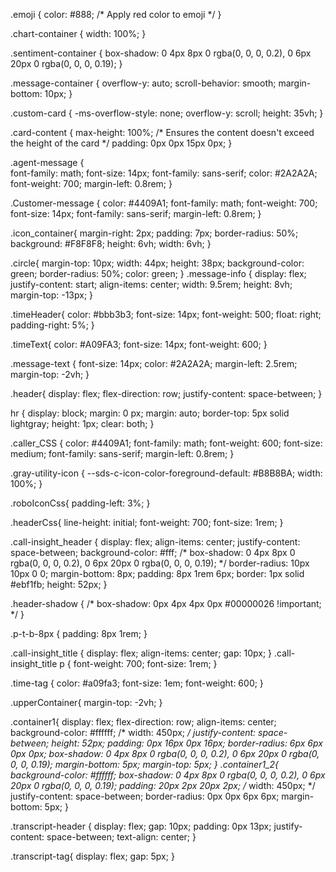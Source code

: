 <template>
  <lightning-card
    icon-name="utility:emoji"
    title="Sentiment Trend"
    class="Purple-utility-icon" >
    <!-- <div class="slds-box"> -->
      <!-- <div class="slds-grid slds-wrap slds-grid--pull-padded"> -->
        <div
          if:true={isChartJsInitialized}
          class="slds-col--padded slds-size--1-of-1"
        >
          <!--<canvas class="linechart" ></canvas>-->
          <div class="chart-container">
            <canvas class="linechart" width="400" height="80"></canvas>
          </div>
        </div>
      <!-- </div> -->
    <!-- </div> -->
  </lightning-card>
</template>


.emoji {
  color: #888; /* Apply red color to emoji */
}

.chart-container {
  width: 100%;
}

.sentiment-container {
    box-shadow: 0 4px 8px 0 rgba(0, 0, 0, 0.2), 0 6px 20px 0 rgba(0, 0, 0, 0.19);
}




<!--
@description       : 
@author            : Rajat Rohila
@group             : 
@last modified on  : 05-27-2024
-->
<template>
    <div class="message-container" if:false={isCallEnded}>
            <!-- HEADER WITH CALL START TIME -->
            <!--<div class="header">
                <lightning-card title='Transcript' icon-name="custom:custom112" size="small" class='gray-utility-icon'>
                    <span if:true={showTime} slot="actions" class="timeHeader">Call Started: &nbsp; <lightning-formatted-date-time value={formattedTime} hour="2-digit" minute="2-digit" hour12={ampm}></lightning-formatted-date-time></span>
                </lightning-card>
            </div>-->
            <!-- <div class="call-insight_header header-shadow p-t-b-8px">
                <div class="call-insight_title">
                        <img src={icon1} class="roboIconCss"/>
                      <p>Transcript</p>
                    </div>
                <div class="time-tag">Call started: <lightning-formatted-date-time value={formattedTime} hour="2-digit" minute="2-digit" hour12={ampm}></lightning-formatted-date-time> IST</div>
            </div> -->
            <lightning-card>
                <div class="transcript-header">
                    <div class="transcript-tag">
                        <img src={icon1} class="roboIconCss"/>
                        <span class="headerCss"> Transcript </span>
                    </div>
                    <div if:true={showTime} slot="actions" class="time-tag">Call Started: <lightning-formatted-date-time value={formattedTime} hour="2-digit" minute="2-digit" hour12={ampm}></lightning-formatted-date-time></div>
                </div>
            </lightning-card>

            <!-- BODY WITH TRANSCRIPT -->

            <lightning-card>
             <div class="card-content">
                <ul class="custom-card">
                    <template for:each={messages} for:item="message">
                        <li key={message.id} >
                           <div class="container" style="padding: 16px 16px 0px 16px;">
                                <div class="header">
                                    <div class="message-info">

                                        <!--AVTAR ICON-->
                                            <!--<lightning-icon icon-name={message.icon} size="small" class="img-circle"></lightning-icon>-->
                                        <img src={message.icon}  class="img-circle"/>

                                        <!--TRANSCRIPT-->
                                        <span class={message.class}>
                                            {message.speaker}
                                        </span> &nbsp;&nbsp;

                                        <!--SENTIMENT EMOJI-->

                                        <template if:true={message.isCustomer}>
                                            <!--<lightning-icon icon-name="utility:emoji" size="x-small" alternative-text="Check Icon" style="color: #49A54C;"></lightning-icon>-->
                                            <img src={emojee}  class="img-circle"/>
                                        </template>

                                    </div>

                                    <!--TRANSCRIPT TIME-->
                                    <div>
                                        <p class="timeText"><lightning-formatted-date-time value={message.time} hour="2-digit" minute="2-digit"></lightning-formatted-date-time></p>
                                    </div>
                                    
                                </div>
                                <div class="message-text">
                                    <span>{message.text}</span>
                                </div>
                           </div>
                        </li>
                    </template>
                </ul>
            </div>
        </lightning-card>
    </div>
</template>


.message-container {
    overflow-y: auto;
    scroll-behavior: smooth;
    margin-bottom: 10px;
}
  
.custom-card {
    -ms-overflow-style: none; 
    overflow-y: scroll; 
    height: 35vh;
}

.card-content {
    max-height: 100%; /* Ensures the content doesn't exceed the height of the card */
    padding: 0px 0px 15px 0px;
}
  
.agent-message {   
    font-family: math;
    font-size: 14px;
    font-family: sans-serif;
    color: #2A2A2A;
    font-weight: 700;
    margin-left: 0.8rem;
}
  
.Customer-message {
    color: #4409A1;
    font-family: math;
    font-weight: 700;
    font-size: 14px;
    font-family: sans-serif;
    margin-left: 0.8rem;
}
  
.icon_container{
    margin-right: 2px; 
    padding: 7px; 
    border-radius: 50%; 
    background: #F8F8F8; 
    height: 6vh; 
    width: 6vh;
}

.circle{
    margin-top: 10px;
    width: 44px;
    height: 38px;
    background-color: green;
    border-radius: 50%;
    color: green;
}
.message-info {
    display: flex;
    justify-content: start;
    align-items: center;
    width: 9.5rem;
    height: 8vh;
    margin-top: -13px;
}
 
.timeHeader{
    color: #bbb3b3;
    font-size: 14px;
    font-weight: 500;
    float: right;
    padding-right: 5%;
}
  
.timeText{
    color: #A09FA3; 
    font-size: 14px;
    font-weight: 600;
}


.message-text {
    font-size: 14px;
    color: #2A2A2A;
    margin-left: 2.5rem;
    margin-top: -2vh;
}

.header{
    display: flex;
    flex-direction: row;
    justify-content: space-between;
}

hr {
    display: block;
    margin: 0 px;
    margin: auto;
    border-top: 5px solid lightgray;
    height: 1px;
    clear: both;
}
  
.caller_CSS {
    color: #4409A1;
    font-family: math;
    font-weight: 600;
    font-size: medium;
    font-family: sans-serif;
    margin-left: 0.8rem;
}

.gray-utility-icon {
    --sds-c-icon-color-foreground-default: #B8B8BA;
    width: 100%;
}

.roboIconCss{
    padding-left: 3%;
}

.headerCss{
    line-height: initial;
    font-weight: 700;
    font-size: 1rem;
}

.call-insight_header {
    display: flex;
    align-items: center;
    justify-content: space-between;
    background-color: #fff;
    /* box-shadow: 0 4px 8px 0 rgba(0, 0, 0, 0.2), 0 6px 20px 0 rgba(0, 0, 0, 0.19); */
    border-radius: 10px 10px 0 0;
    margin-bottom: 8px;
    padding: 8px 1rem 6px;
    border: 1px solid #ebf1fb;
    height: 52px;
}

.header-shadow {
    /* box-shadow: 0px 4px 4px 0px #00000026 !important; */
}

.p-t-b-8px {
    padding: 8px 1rem;
}

.call-insight_title {
    display: flex;
    align-items: center;
    gap: 10px;
}
.call-insight_title p {
    font-weight: 700;
    font-size: 1rem;
}

.time-tag {
    color: #a09fa3;
    font-size: 1em;
    font-weight: 600;
}

.upperContainer{
    margin-top: -2vh;
}

.container1{
    display: flex;
    flex-direction: row;
    align-items: center;
    background-color: #ffffff;
    /* width: 450px; */
    justify-content: space-between;
    height: 52px;
    padding: 0px 16px 0px 16px;
    border-radius: 6px 6px 0px 0px;
    box-shadow: 0 4px 8px 0 rgba(0, 0, 0, 0.2), 0 6px 20px 0 rgba(0, 0, 0, 0.19);
    margin-bottom: 5px;
    margin-top: 5px;
}
.container1_2{ 
    background-color: #ffffff; 
    box-shadow: 0 4px 8px 0 rgba(0, 0, 0, 0.2), 0 6px 20px 0 rgba(0, 0, 0, 0.19);
    padding: 20px 2px 20px 2px;
    /* width: 450px; */
     justify-content: space-between;
    border-radius: 0px 0px 6px 6px;
    margin-bottom: 5px; 
}

.transcript-header {
    display: flex;
    gap: 10px;
    padding: 0px 13px;
    justify-content: space-between;
    text-align: center;
}

.transcript-tag{
    display: flex;
    gap: 5px;
}


<template>
  <template if:false={isSubtab}>
    <lightning-card>
      <div class="audit-header-container">
        <div class="audit-header">
          <span> <img src={autoAudit} alt="Burger_Menu" /> </span>
          <span class="header-css"> Auto-audit </span>
        </div>
        <div class="buger-menu-container">
          <span slot="actions" class="time-tag">{percentage}%</span>
          <img
            src={menu}
            alt="Burger_Menu"
            onclick={openAutoAuditPopup}
            class="header-icon"
          />
          <!-- onclick={onOpenAccountClick} -->
          <img
            src={accordion}
            alt="Accordion"
            onclick={hideAutoAudit}
            class={auditOpenClass}
          />
        </div>
      </div>
    </lightning-card>
    <lightning-card if:true={showAudit}>
      <ul>
        <template
          for:each={processQuestion}
          for:item="process"
          for:index="index"
        >
          <li key={process.Id} style="margin-bottom: 20px">
            <div class="container liContainer">
              <div class="processQuestionContainer">{process.question}</div>
              <div
                style="
                  width: 19px;
                  height: 22px;
                  margin-right: 13px;
                  display: flex;
                  flex-direction: row;
                  justify-content: center;
                  align-items: center;
                "
              >
                <img
                  src={process.icon}
                  alt="Minus"
                  style="margin-right: 10px"
                />

                <!-- <lightning-icon icon-name="utility:chevrondown" onclick={toggleRotation} class={iconClass} data-index={index} aria-controls={process.Id}></lightning-icon> -->
                <img
                  src={accordion}
                  alt="Accordion"
                  onclick={toggleRotation}
                  class={iconClass}
                  data-index={index}
                  aria-controls={process.Id}
                />
              </div>
            </div>
            <div
              style="
                margin-left: 20px;
                margin-top: 10px;
                color: #a09fa3;
                font-weight: 700;
                line-height: 16.8px;
                font-size: 14px;
              "
            >
              <template if:true={process.rotation}>
                <template
                  for:each={process.counterQuestions}
                  for:item="counterQuestion"
                >
                  <div key={counterQuestion.Id} style="margin-bottom: 5px">
                    {counterQuestion.questionText}
                    <div
                      style="
                        display: flex;
                        flex-direction: row;
                        align-items: center;
                        width: 100%;
                        margin-top: 10px;
                      "
                    >
                      <template
                        for:each={counterQuestion.options}
                        for:item="option"
                      >
                        <div
                          key={option.value}
                          style="
                            display: flex;
                            align-items: center;
                            margin-right: 10px;
                          "
                        >
                          <input
                            type="radio"
                            name={counterQuestion.questionText}
                            value={option.value}
                            checked={option.checked}
                            disabled={option.disabled}
                            onchange={handleOptionChange}
                          />
                          <label style="margin-left: 5px">{option.label}</label>
                        </div>
                      </template>
                    </div>
                  </div>
                </template>
              </template>
            </div>
          </li>
        </template>
      </ul>
    </lightning-card>
  </template>
  <template if:true={isSubtab}>
    <div>
      <div class="container1 upperContainer">
        <div class="container1_1">
          <img
            src={autoAudit}
            alt="Burger_Menu"
            style="height: 24px; width: 24px; margin-right: 2vh"
          />
          <div
            style="
              font-size: 18px;
              line-height: 24px;
              color: #2a2a2a;
              font-weight: 600;
            "
          >
            Auto-audit
          </div>
        </div>
      </div>
      <div class="container2_234">
        <div style="display: flex; width: 100%">
          <div style="width: 29%; margin-right: 1%" class="container2_2">
            <!-- <lightning-card> -->
            <div>
              <ul>
                <template
                  for:each={processQuestion}
                  for:item="process"
                  for:index="index"
                >
                  <li
                    key={process.Id}
                    style="margin-bottom: 20px; cursor: pointer"
                  >
                    <div
                      class="container liContainer"
                      onclick={questionHandler}
                      data-index={index}
                      aria-controls={process.Id}
                    >
                      <div class="processQuestionContainer">
                        {process.question}
                      </div>
                      <div
                        style="
                          width: 19px;
                          height: 22px;
                          margin-right: 13px;
                          display: flex;
                          flex-direction: row;
                          justify-content: center;
                          align-items: center;
                        "
                      >
                        <img
                          src={process.icon}
                          alt="Icon"
                          style="margin-right: 10px"
                        />
                      </div>
                    </div>
                  </li>
                </template>
              </ul>
            </div>
            <!-- </lightning-card> -->
          </div>
          <div style="width: 70%" class="container2_22">
            <!-- <lightning-card style="height: 300px;"> -->
            <template if:true={selectedCounterQuestions}>
              <template
                for:each={selectedCounterQuestions}
                for:item="counterQuestion"
              >
                <div
                  key={counterQuestion.Id}
                  style="margin-bottom: 5px; margin-left: 40px"
                >
                  {counterQuestion.questionText}
                  <div
                    style="
                      display: flex;
                      flex-direction: row;
                      align-items: center;
                      width: 100%;
                      margin-top: 10px;
                    "
                  >
                    <template
                      for:each={counterQuestion.options}
                      for:item="option"
                    >
                      <div
                        key={option.value}
                        style="
                          display: flex;
                          align-items: center;
                          margin-right: 10px;
                        "
                      >
                        <input
                          type="radio"
                          name={counterQuestion.id}
                          value={option.value}
                          checked={option.checked}
                          disabled={option.disabled}
                        />
                        <label style="margin-left: 5px">{option.label}</label>
                      </div>
                    </template>
                  </div>
                </div>
              </template>
            </template>
            <!-- </lightning-card> -->
          </div>
        </div>
      </div>
    </div>
  </template>
</template>


.container{
    display: flex;
    flex-direction: row;
    justify-content: space-between;
    align-items: center;
}
.upperContainer{
    margin-top: -2vh;
}
.container1_1{
    width: 131px;
    height: 24px;
    display: flex;
    /* gap: 10px; */
}
.liContainer{
    height: 25px;
    margin-left: 19px;
    margin-right: 20px;
}
.processQuestionContainer{
    font-weight: 600;
    font-size: 16px;
    line-height: 19.5px;
    color: #272727;
}
.rotated {
    transform: rotate(180deg);
}

.container1{
    display: flex;
    flex-direction: row;
    align-items: center;
    background-color: #ffffff;
    /* width: 450px; */
    justify-content: space-between;
    height: 52px;
    padding: 0px 16px 0px 16px;
    border-radius: 6px 6px 0px 0px;
    box-shadow: 0 4px 8px 0 rgba(0, 0, 0, 0.2), 0 6px 20px 0 rgba(0, 0, 0, 0.19);
    margin-bottom: 5px;
    margin-top: 5px;
}
.container1_2{ 
    background-color: #ffffff; 
    box-shadow: 0 4px 8px 0 rgba(0, 0, 0, 0.2), 0 6px 20px 0 rgba(0, 0, 0, 0.19);
    padding: 20px 2px 20px 2px;
    /* width: 450px; */
     justify-content: space-between;
    border-radius: 0px 0px 6px 6px;
    margin-bottom: 5px; 
 } 
.container2_2{ 
    background-color: #ffffff; 
     /* justify-content: space-between; */
    padding: 20px 2px 20px 2px;
    border-radius: 0px 0px 0px 6px;
    box-shadow: 0 4px 8px 0 rgba(0, 0, 0, 0.2), 0 6px 20px 0 rgba(0, 0, 0, 0.19);
    margin-bottom: 5px; 
 }  
.container2_22{ 
    background-color: #ffffff; 
     /* justify-content: space-between; */
    padding: 20px 2px 20px 2px;
    border-radius: 0px 0px 6px 0px;
    box-shadow: 0 4px 8px 0 rgba(0, 0, 0, 0.2), 0 6px 20px 0 rgba(0, 0, 0, 0.19);
    margin-bottom: 5px; 
 }  

.container1_22{
    background-color: #ffffff;
    /* width: 450px; */
    justify-content: space-between;
    padding: 20px 2px 20px 2px;
    border-radius: 0px 0px 6px 6px;
    /* box-shadow: 0 4px 8px 0 rgba(0, 0, 0, 0.2), 0 6px 20px 0 rgba(0, 0, 0, 0.19); */
    margin-bottom: 5px;
}



.container1_11{
    display: flex;
    flex-direction: row;
    align-items: center;
    /* background-color: #ffffff; */
    justify-content: space-between;
    height: 16px;
    padding: 0px 16px 0px 16px;
    /* border-radius: 6px 6px 0px 0px; */
    /* box-shadow: 0 4px 8px 0 rgba(0, 0, 0, 0.2), 0 6px 20px 0 rgba(0, 0, 0, 0.19); */
    margin-bottom: 5px;
    margin-top: 5px;
}

.time-tag {
    color: #a09fa3;
    font-size: 1em;
    font-weight: 600;
}

.header-css{
    line-height: initial;
    font-weight: 700;
    font-size: 1rem;
}

.audit-header {
    padding: 0px 13px;
    display: flex;
    justify-content: flex-start;
    text-align: center;
    gap: 4px;
}

.audit-header-container{
    display: flex;
    justify-content: space-between;
    padding-right: 10px;
}

.buger-menu-container{
    display: flex;
    gap: 5px;
}

.header-icon{
    cursor: pointer;
    height: 20px;
    width: 20px;
}

.rotated-icon {
    cursor: pointer;
    transform: rotate(180deg);
    height: 20px;
    width: 20px;
}
